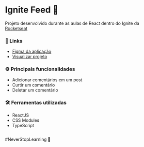 # Ignite Feed 📱

Projeto desenvolvido durante as aulas de React dentro do Ignite da <a href="https://github.com/rocketseat-education" target="_blank">Rocketseat</a>

### 📌 Links

<ul>
  <li>
    <a href="https://www.figma.com/file/Mmp2GWbxIiLWWNDXVxDWqP/Ignite-Feed-(Community)?node-id=0%3A1">Figma da aplicação</a>
   </li>
  <li>
    <a href="https://luismda.github.io/ignite-feed/" target="_blank">Visualizar projeto</a> 
  </li>
</ul>

### ⚙ Principais funcionalidades

<ul>
  <li>Adicionar comentários em um post</li>
  <li>Curtir um comentário</li>
  <li>Deletar um comentário</li>
</ul>

### 🛠 Ferramentas utilizadas

<ul>
  <li>ReactJS</li>
  <li>CSS Modules</li>
  <li>TypeScript</li>
</ul>

##

#NeverStopLearning 🚀
